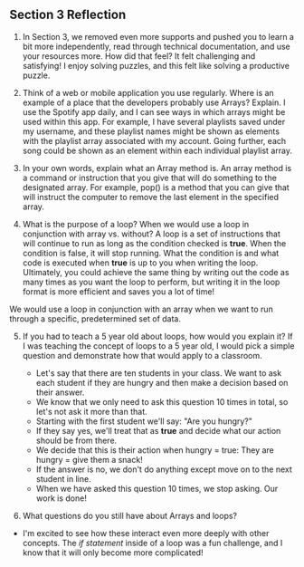 ## Section 3 Reflection

1. In Section 3, we removed even more supports and pushed you to learn a bit more independently, read through technical documentation, and use your resources more. How did that feel?
  It felt challenging and satisfying! I enjoy solving puzzles, and this felt like solving a productive puzzle.

2. Think of a web or mobile application you use regularly. Where is an example of a place that the developers probably use Arrays? Explain.
  I use the Spotify app daily, and I can see ways in which arrays might be used within this app. For example, I have several playlists saved under my username, and these playlist names might be shown as elements with the playlist array associated with my account. Going further, each song could be shown as an element within each individual playlist array.

3. In your own words, explain what an Array method is.
  An array method is a command or instruction that you give that will do something to the designated array. For example, pop() is a method that you can give that will instruct the computer to remove the last element in the specified array.

4. What is the purpose of a loop? When we would use a loop in conjunction with array vs. without?
  A loop is a set of instructions that will continue to run as long as the condition checked is **true**. When the condition is false, it will stop running. What the condition is and what code is executed when **true** is up to you when writing the loop. Ultimately, you could achieve the same thing by writing out the code as many times as you want the loop to perform, but writing it in the loop format is more efficient and saves you a lot of time!

  We would use a loop in conjunction with an array when we want to run through a specific, predetermined set of data.

5. If you had to teach a 5 year old about loops, how would you explain it?
  If I was teaching the concept of loops to a 5 year old, I would pick a simple question and demonstrate how that would apply to a classroom.
    * Let's say that there are ten students in your class. We want to ask each student if they are hungry and then make a decision based on their answer.
    * We know that we only need to ask this question 10 times in total, so let's not ask it more than that.
    * Starting with the first student we'll say: "Are you hungry?"
    * If they say yes, we'll treat that as **true** and decide what our action should be from there.
    * We decide that this is their action when hungry = true: They are hungry = give them a snack!
    * If the answer is no, we don't do anything except move on to the next student in line.
    * When we have asked this question 10 times, we stop asking. Our work is done!

6. What questions do you still have about Arrays and loops?
  * I'm excited to see how these interact even more deeply with other concepts. The *if statement* inside of a loop was a fun challenge, and I know that it will only become more complicated!
